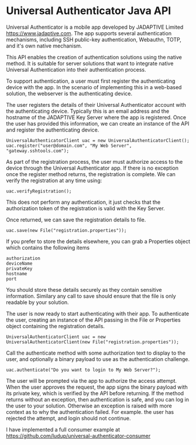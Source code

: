 # Universal Authenticator Java API
Universal Authenticator is a mobile app developed by JADAPTIVE Limited https://www.jadaptive.com. The app supports several authentication mechanisms, including SSH public-key authentication, Webauthn, TOTP, and it's own native mechanism. 

This API enables the creation of authentication solutions using the native method. It is suitable for server solutions that want to integrate native Universal Authentication into their authentication process. 

To support authentication, a user must first register the authenticating device with the app. In the scenario of implementing this in a web-based solution, the webserver is the authenticating device. 

The user registers the details of their Universal Authenticator account with the authenticating device. Typically this is an email address and the hostname of the JADAPTIVE Key Server where the app is registered. Once the user has provided this information, we can create an instance of the API and register the authenticating device.

```
UniversalAuthenticatorClient uac = new UniversalAuthenticatorClient();
uac.register("user@domain.com", "My Web Server", "gateway.sshtools.com");
```

As part of the registration process, the user must authorize access to the device through the Universal Authenticator app. If there is no exception once the register method returns, the registration is complete. We can verify the registration at any time using:

```
uac.verifyRegistration();
```

This does not perform any authentication, it just checks that the authorization token of the registration is valid with the Key Server.

Once returned, we can save the registration details to file.

```
uac.save(new File("registration.properties"));
```

If you prefer to store the details elsewhere, you can grab a Properties object which contains the following items

```username
authorization
deviceName
privateKey
hostname
port
```

You should store these details securely as they contain sensitive information. Similary any call to save should ensure that the file is only readable by your solution.

The user is now ready to start authenticating with their app. To authenticate the user, creating an instance of the API passing in the File or Properties object containing the registration details.

```
UniversalAuthenticatorClient uac = new UniversalAuthenticatorClient(new File("registration.properties"));
```

Call the authenticate method with some authorization text to display to the user, and optionally a binary payload to use as the authentication challenge. 

```
uac.authenticate("Do you want to login to My Web Server?");
```

The user will be prompted via the app to authorize the access attempt. When the user approves the request, the app signs the binary payload with its private key, which is verified by the API before returning. If the method returns without an exception, then authentication is safe, and you can log in the user to your solution. Otherwise an exception is raised with more context as to why the authentication failed. For example. the user has rejected the attempt, and login should not continue.

I have implemented a full consumer example at https://github.com/ludup/universal-authenticator-consumer


